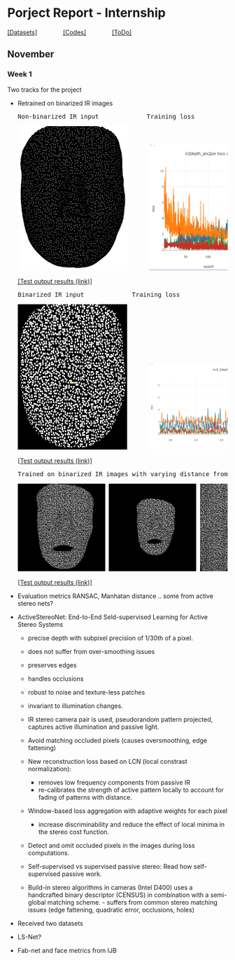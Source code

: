 # Porject Report - Internship

[[Datasets]](datasets.md)&nbsp;&nbsp;&nbsp;&nbsp;&nbsp;&nbsp;&nbsp;&nbsp;&nbsp;&nbsp;&nbsp;&nbsp;&nbsp;&nbsp;&nbsp;[[Codes]](codes.md)&nbsp;&nbsp;&nbsp;&nbsp;&nbsp;&nbsp;&nbsp;&nbsp;&nbsp;&nbsp;&nbsp;&nbsp;&nbsp;&nbsp;&nbsp;[[ToDo]]()

<Description>

## November

### Week 1

Two tracks for the project

- Retrained on binarized IR images
	
	<pre>Non-binarized IR input		 		Training loss</pre>

	<pre><img src="img/old_ir.png" alt="drawing" width="250"/>		<img src="img/old_loss.png" alt="drawing" width="300"/></pre>

	[[Test output results (link)]](results/v1/index.html)

	<pre>Binarized IR input		 		Training loss</pre>

	<pre><img src="img/new_ir.png" alt="drawing" width="250"/>		<img src="img/new_loss.png" alt="drawing" width="400"/></pre>

	[[Test output results (link)]](results/v3/index.html)

	<pre>Trained on binarized IR images with varying distance from camera</pre>

	<pre><img src="results/v2/images/100_real_A.png" alt="drawing" width="200"/> <img src="results/v2/images/101_real_A.png" alt="drawing" width="200"/> <img src="results/v2/images/102_real_A.png" alt="drawing" width="200"/></pre>

	[[Test output results (link)]](results/v2/index.html)



- Evaluation metrics
	RANSAC, Manhatan distance .. some from active stereo nets?

- ActiveStereoNet: End-to-End Seld-supervised Learning for Active Stereo Systems

	- precise depth with subpixel precision of 1/30th of a pixel.
	- does not suffer from over-smoothing issues
	- preserves edges
	- handles occlusions
	- robust to noise and texture-less patches
	- invariant to illumination changes.
	- IR stereo camera pair is used, pseudorandom pattern projected, captures active illumination and passive light.

	- Avoid matching occluded pixels (causes oversmoothing, edge fattening)
	- New reconstruction loss based on LCN (local constrast normalization):
		- removes low frequency components from passive IR
		- re-calibrates the strength of active pattern locally to account for fading of patterns with distance.
	- Window-based loss aggregation with adaptive weights for each pixel
		- increase discriminability and reduce the effect of local minima in the stereo cost function.
	- Detect and omit occluded pixels in the images during loss computations.

	- Self-supervised vs supervised passive stereo:
		Read how self-supervised passive work.

	- Build-in stereo algorithms in cameras (Intel D400) uses a handcrafted binary descriptor (CENSUS) in combination with a semi-global matching scheme.
			- suffers from common stereo matching issues (edge fattening, quadratic error, occlusions, holes)


- Received two datasets

- LS-Net?
- Fab-net and face metrics from IJB
